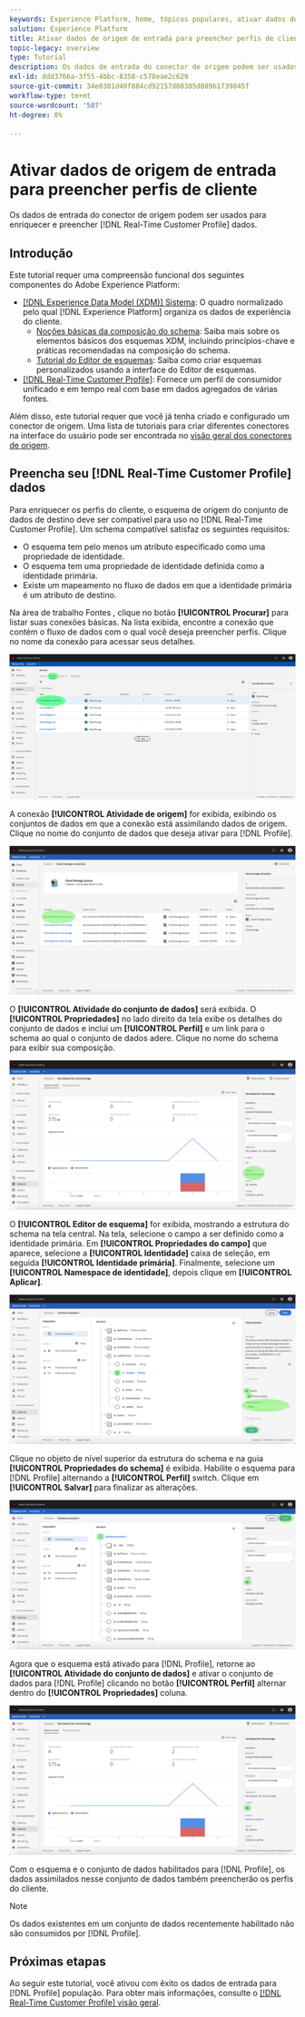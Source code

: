 ```yaml
---
keywords: Experience Platform, home, tópicos populares, ativar dados de entrada, preencher perfil, preencher rtcp, perfil unificado preenchido
solution: Experience Platform
title: Ativar dados de origem de entrada para preencher perfis de cliente na interface do usuário
topic-legacy: overview
type: Tutorial
description: Os dados de entrada do conector de origem podem ser usados para enriquecer e preencher os dados do Perfil do cliente em tempo real.
exl-id: ddd3766a-3f55-4bbc-8358-c578eae2c629
source-git-commit: 34e0381d40f884cd92157d08385d889b1739845f
workflow-type: tm+mt
source-wordcount: '507'
ht-degree: 0%

---
```


# Ativar dados de origem de entrada para preencher perfis de cliente

Os dados de entrada do conector de origem podem ser usados para enriquecer e preencher [!DNL Real-Time Customer Profile] dados.

## Introdução

Este tutorial requer uma compreensão funcional dos seguintes componentes do Adobe Experience Platform:

- [[!DNL Experience Data Model (XDM)] Sistema](../../../xdm/home.md): O quadro normalizado pelo qual [!DNL Experience Platform] organiza os dados de experiência do cliente.
   - [Noções básicas da composição do schema](../../../xdm/schema/composition.md): Saiba mais sobre os elementos básicos dos esquemas XDM, incluindo princípios-chave e práticas recomendadas na composição do schema.
   - [Tutorial do Editor de esquemas](../../../xdm/tutorials/create-schema-ui.md): Saiba como criar esquemas personalizados usando a interface do Editor de esquemas.
- [[!DNL Real-Time Customer Profile]](../../../profile/home.md): Fornece um perfil de consumidor unificado e em tempo real com base em dados agregados de várias fontes.

Além disso, este tutorial requer que você já tenha criado e configurado um conector de origem.  Uma lista de tutoriais para criar diferentes conectores na interface do usuário pode ser encontrada no [visão geral dos conectores de origem](../../home.md).

## Preencha seu [!DNL Real-Time Customer Profile] dados

Para enriquecer os perfis do cliente, o esquema de origem do conjunto de dados de destino deve ser compatível para uso no [!DNL Real-Time Customer Profile]. Um schema compatível satisfaz os seguintes requisitos:

- O esquema tem pelo menos um atributo especificado como uma propriedade de identidade.
- O esquema tem uma propriedade de identidade definida como a identidade primária.
- Existe um mapeamento no fluxo de dados em que a identidade primária é um atributo de destino.

Na área de trabalho Fontes , clique no botão **[!UICONTROL Procurar]** para listar suas conexões básicas. Na lista exibida, encontre a conexão que contém o fluxo de dados com o qual você deseja preencher perfis. Clique no nome da conexão para acessar seus detalhes.

![](../../images/tutorials/dataflow/cloud-storage/batch/browse.png)

A conexão **[!UICONTROL Atividade de origem]** for exibida, exibindo os conjuntos de dados em que a conexão está assimilando dados de origem. Clique no nome do conjunto de dados que deseja ativar para [!DNL Profile].

![](../../images/tutorials/dataflow/cloud-storage/batch/dataset-dataflow.png)

O **[!UICONTROL Atividade do conjunto de dados]** será exibida. O **[!UICONTROL Propriedades]** no lado direito da tela exibe os detalhes do conjunto de dados e inclui um **[!UICONTROL Perfil]** e um link para o schema ao qual o conjunto de dados adere. Clique no nome do schema para exibir sua composição.

![](../../images/tutorials/dataflow/cloud-storage/batch/select-dataset-schema.png)

O **[!UICONTROL Editor de esquema]** for exibida, mostrando a estrutura do schema na tela central. Na tela, selecione o campo a ser definido como a identidade primária. Em **[!UICONTROL Propriedades do campo]** que aparece, selecione a **[!UICONTROL Identidade]** caixa de seleção, em seguida **[!UICONTROL Identidade primária]**. Finalmente, selecione um **[!UICONTROL Namespace de identidade]**, depois clique em **[!UICONTROL Aplicar]**.

![](../../images/tutorials/dataflow/cloud-storage/batch/set-schema-identity.png)

Clique no objeto de nível superior da estrutura do schema e na guia **[!UICONTROL Propriedades do schema]** é exibida. Habilite o esquema para [!DNL Profile] alternando a **[!UICONTROL Perfil]** switch. Clique em **[!UICONTROL Salvar]** para finalizar as alterações.

![](../../images/tutorials/dataflow/cloud-storage/batch/enable-profile.png)

Agora que o esquema está ativado para [!DNL Profile], retorne ao **[!UICONTROL Atividade do conjunto de dados]** e ativar o conjunto de dados para [!DNL Profile] clicando no botão **[!UICONTROL Perfil]** alternar dentro do **[!UICONTROL Propriedades]** coluna.

![](../../images/tutorials/dataflow/cloud-storage/batch/enable-dataset-profile.png)

Com o esquema e o conjunto de dados habilitados para [!DNL Profile], os dados assimilados nesse conjunto de dados também preencherão os perfis do cliente.

>[!NOTE]
>
>Os dados existentes em um conjunto de dados recentemente habilitado não são consumidos por [!DNL Profile].

## Próximas etapas

Ao seguir este tutorial, você ativou com êxito os dados de entrada para [!DNL Profile] população. Para obter mais informações, consulte o [[!DNL Real-Time Customer Profile] visão geral](../../../profile/home.md).
